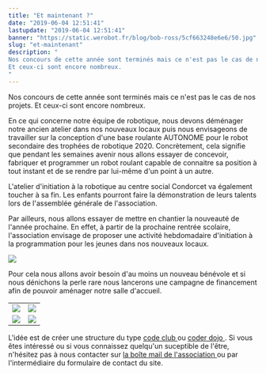 ```yaml
---
title: "Et maintenant ?"
date: "2019-06-04 12:51:41"
lastupdate: "2019-06-04 12:51:41"
banner: "https://static.werobot.fr/blog/bob-ross/5cf663248e6e6/50.jpg"
slug: "et-maintenant"
description: " 
Nos concours de cette année sont terminés mais ce n'est pas le cas de nos projets.
Et ceux-ci sont encore nombreux.
"
---
```

Nos concours de cette année sont terminés mais ce n'est pas le cas de nos projets.
Et ceux-ci sont encore nombreux.

En ce qui concerne notre équipe de robotique, nous devons déménager notre ancien atelier dans nos nouveaux locaux puis 
nous envisageons de travailler sur la conception d'une base roulante AUTONOME pour le robot secondaire des trophées de robotique 2020.
Concrètement, cela signifie que pendant les semaines avenir nous allons essayer de concevoir, fabriquer et programmer un robot roulant capable de connaitre sa position à tout instant et de se rendre par lui-même d'un point à un autre.

L'atelier d'initiation à la robotique au centre social Condorcet va également toucher à sa fin. Les enfants pourront faire la démonstration de leurs talents lors de l'assemblée générale de l'association.

Par ailleurs, nous allons essayer de mettre en chantier la nouveauté de l'année prochaine. En effet, à partir de la prochaine rentrée scolaire, l'association envisage de proposer une activité hebdomadaire d'initiation à la programmation pour les jeunes dans nos nouveaux locaux.

![](https://static.werobot.fr/blog/bob-ross/5cf663d9d4c5c/50.png)

Pour cela nous allons avoir besoin d'au moins un nouveau bénévole et si nous dénichons la perle rare nous lancerons une campagne de financement afin de pouvoir aménager notre salle d'accueil.
<table>
<tr> 
<td><img src="https://static.werobot.fr/blog/bob-ross/5cf6677bda3e0/50.jpg"></td>
<td><img src="https://static.werobot.fr/blog/bob-ross/5cf6683cac42b/50.jpg"></td>
</tr>
<tr> 
<td><img src="https://static.werobot.fr/blog/bob-ross/5cf6669538a84/50.jpg"></td>
<td><img src="https://static.werobot.fr/blog/bob-ross/5cf6689ddbaf2/50.jpg"></td>
</tr>
</table>

L'idée est de créer une structure du type <a href="http://codeclub.fr/"> code club </a> ou <a href="https://coderdojo.com/"> coder dojo </a>.
Si vous êtes intéressé ou si vous connaissez quelqu'un suceptible de l'être, n'hésitez pas à nous contacter sur <a href="mailto:werobot.fr@gmail.com"> la boîte mail de l'association </a> ou par l'intermédiaire du formulaire de contact du site.

    